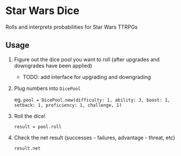# Star Wars Dice

Rolls and interprets probabilities for Star Wars TTRPGs

## Usage

1. Figure out the dice pool you want to roll (after upgrades and downgrades have been applied)

   * TODO: add interface for upgrading and downgrading

2. Plug numbers into `DicePool`

    eg. `pool = DicePool.new(difficulty: 1, ability: 3, boost: 1, setback: 1, proficiency: 1, challenge, 1)`

3. Roll the dice!

    `result = pool.roll`

4. Check the net result (successes - failures, advantage - threat, etc)

    `result.net`
